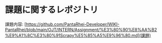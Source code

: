 # 課題に関するレポジトリ
課題内容: [https://github.com/PantaRhei-Developer/WIKI-PantaRhei/blob/main/OJT/INTERN/Assignment/%E3%80%90%E8%AA%B2%E9%A1%8C%E3%80%91Scrapy%E5%85%A5%E9%96%80.md](課題)
